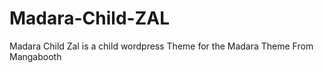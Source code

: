 # Madara-Child-ZAL
Madara Child Zal is a child wordpress Theme for the Madara Theme From Mangabooth
